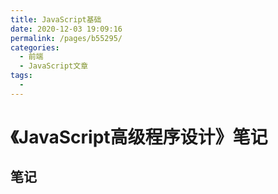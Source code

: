 ```yaml
---
title: JavaScript基础
date: 2020-12-03 19:09:16
permalink: /pages/b55295/
categories:
  - 前端
  - JavaScript文章
tags:
  - 
---
```


# 《JavaScript高级程序设计》笔记 

## 笔记   